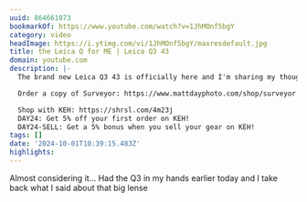```yaml
---
uuid: 864661073
bookmarkOf: https://www.youtube.com/watch?v=1JhMOnf5bgY
category: video
headImage: https://i.ytimg.com/vi/1JhMOnf5bgY/maxresdefault.jpg
title: the Leica Q for ME | Leica Q3 43
domain: youtube.com
description: |-
  The brand new Leica Q3 43 is officially here and I'm sharing my thoughts after one week with the camera earlier this summer.

  Order a copy of Surveyor: https://www.mattdayphoto.com/shop/surveyor

  Shop with KEH: https://shrsl.com/4m23j
  DAY24: Get 5% off your first order on KEH!
  DAY24-SELL: Get a 5% bonus when you sell your gear on KEH!
tags: []
date: '2024-10-01T10:39:15.483Z'
highlights: 
---
```


Almost considering it... Had the Q3 in my hands earlier today and I take back what I said about that big lense



